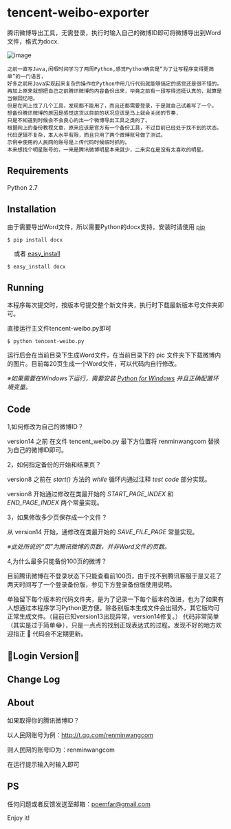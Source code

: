 tencent-weibo-exporter
======================
腾讯微博导出工具，无需登录，执行时输入自己的微博ID即可将微博导出到Word文件，格式为docx.

![image](https://github.com/coolcooldool/tencent-weibo-exporter/blob/master/images/logo.jpg)

    之前一直写Java,闲暇时间学习了两周Python,感觉Python确实是“为了让写程序变得更简单”的一门语言，
    好多之前用Java实现起来复杂的操作在Python中用几行代码就能够搞定的感觉还是很不错的。
    再加上原来就想把自己之前腾讯微博的内容备份出来，毕竟之前有一段写得还挺认真的，就算是当做回忆吧。
    但是在网上找了几个工具，发现都不能用了，而且还都需要登录，于是就自己试着写了一个。
    想备份腾讯微博的原因是感觉这货以目前的状况应该是马上就会关闭的节奏，
    只是不知道到时候会不会良心的出一个微博导出工具之类的了。
    根据网上的备份教程文章，原来应该是官方有一个备份工具，不过目前已经处于找不到的状态。
    代码逻辑不复杂，本人水平有限，而且只用了两个微博账号做了测试。
    示例中使用的人民网的账号是上传代码时候临时抓的。
    本来想找个明星账号的，一来是腾讯微博明星本来就少，二来实在是没有太喜欢的明星。

Requirements
------------
Python 2.7

Installation
------------
由于需要导出Word文件，所以需要Python的docx支持，安装时请使用 [pip](http://www.pip-installer.org/)

    $ pip install docx
    
或者 [easy_install](http://peak.telecommunity.com/DevCenter/EasyInstall)

    $ easy_install docx
    
Running
-------
本程序每次提交时，按版本号提交整个新文件夹，执行时下载最新版本号文件夹即可。

直接运行主文件tencent-weibo.py即可

    $ python tencent-weibo.py


运行后会在当前目录下生成Word文件，在当前目录下的 pic 文件夹下下载微博内的图片。目前每20页生成一个Word文件，可以代码内自行修改。

*※如果需要在Windows下运行，需要安装 [Python for Windows](https://www.python.org/downloads/) 并且正确配置环境变量。*

Code
----
1,如何修改为自己的微博ID？

version14 之前 在文件 tencent_weibo.py 最下方位置将 renminwangcom 替换为自己的微博ID即可。

2，如何指定备份的开始和结束页？

version8 之前在 *start()* 方法的 *while* 循环内通过注释 *test code* 部分实现。

version8 开始通过修改在类最开始的 *START_PAGE_INDEX* 和 *END_PAGE_INDEX* 两个常量实现。

3，如果修改多少页保存成一个文件？

从 version14 开始，通修改在类最开始的 *SAVE_FILE_PAGE* 常量实现。

*※此处所说的“页”为腾讯微博的页数，并非Word文件的页数。*

4,为什么最多只能备份100页的微博？

目前腾讯微博在不登录状态下只能查看前100页，由于找不到腾讯客服于是又花了两天时间写了一个登录备份版，参见下方登录备份版使用说明。

单独留下每个版本的代码文件夹，是为了记录一下每个版本的改进，也为了如果有人想通过本程序学习Python更方便。除各别版本生成文件会出错外，其它版均可正常生成文件。（目前已知version13出现异常，version14修复。）
代码非常简单（其实是过于简单:joy:），只是一点点的找到正规表达式的过程。发现不好的地方欢迎指正 :two_men_holding_hands: 代码会不定期更新。

:triangular_flag_on_post:Login Version:triangular_flag_on_post:
---------

Change Log
----------

About
-----
如果取得你的腾讯微博ID？

以人民网账号为例：http://t.qq.com/renminwangcom

则人民网的账号ID为：renminwangcom

在运行提示输入时输入即可

PS
-------
任何问题或者反馈发送至邮箱：poemfar@gmail.com

Enjoy it!
